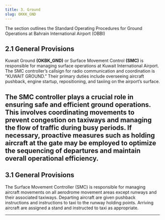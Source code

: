 ```yaml
---
title: 3. Ground
slug: OKKK_GND
---
```

The section outlines the Standard Operating Procedures for Ground Operations at Bahrain International Airport (OBBI)

## 2.1 General Provisions

Kuwait Ground **(OKBK_GND)** or Surface Movement Control **(SMC)** is responsible for managing surface operations at Kuwait International Airport. The SMC controller’s callsign for radio communication and coordination is “KUWAIT GROUND.” Their primary duties include overseeing aircraft pushback, engine startup, repositioning, and taxiing on the airport’s surface.

The SMC controller plays a crucial role in ensuring safe and efficient ground operations. This involves coordinating movements to prevent congestion on taxiways and managing the flow of traffic during busy periods. If necessary, proactive measures such as holding aircraft at the gate may be employed to optimize the sequencing of departures and maintain overall operational efficiency.
---

## 3.1 General Provisions

The Surface Movement Controller (SMC) is responsible for managing aircraft movements on all aerodrome movement areas except runways and their associated taxiways. Departing aircraft are given pushback instructions and instructions to taxi to the runway holding points. Arriving aircraft are assigned a stand and instructed to taxi as appropriate.


---